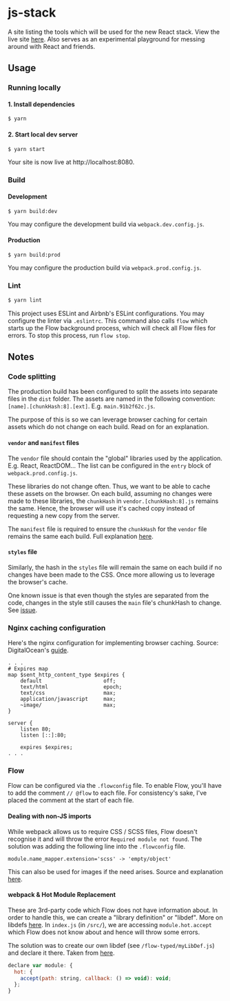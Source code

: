 # js-stack
A site listing the tools which will be used for the new React stack. View the live site [here](https://github.com/chesterhow/js-stack). Also serves as an experimental playground for messing around with React and friends.

## Usage
### Running locally
#### 1. Install dependencies
```sh
$ yarn
```

#### 2. Start local dev server
```sh
$ yarn start
```
Your site is now live at http://localhost:8080.

### Build
#### Development
```sh
$ yarn build:dev
```
You may configure the development build via `webpack.dev.config.js`.

#### Production
```sh
$ yarn build:prod
```
You may configure the production build via `webpack.prod.config.js`.

### Lint
```sh
$ yarn lint
```
This project uses ESLint and Airbnb's ESLint configurations. You may configure the linter via `.eslintrc`. This command also calls `flow` which starts up the Flow background process, which will check all Flow files for errors. To stop this process, run `flow stop`.

## Notes
### Code splitting
The production build has been configured to split the assets into separate files in the `dist` folder. The assets are named in the following convention: `[name].[chunkHash:8].[ext]`. E.g. `main.91b2f62c.js`.

The purpose of this is so we can leverage browser caching for certain assets which do not change on each build. Read on for an explanation.

#### `vendor` and `manifest` files
The `vendor` file should contain the "global" libraries used by the application. E.g. React, ReactDOM... The list can be configured in the `entry` block of `webpack.prod.config.js`.

These libraries do not change often. Thus, we want to be able to cache these assets on the browser. On each build, assuming no changes were made to these libraries, the `chunkHash` in `vendor.[chunkHash:8].js` remains the same. Hence, the browser will use it's cached copy instead of requesting a new copy from the server.

The `manifest` file is required to ensure the `chunkHash` for the `vendor` file remains the same each build. Full explanation [here](https://webpack.js.org/guides/code-splitting-libraries/#manifest-file).

#### `styles` file
Similarly, the hash in the `styles` file will remain the same on each build if no changes have been made to the CSS. Once more allowing us to leverage the browser's cache.

One known issue is that even though the styles are separated from the code, changes in the style still causes the `main` file's chunkHash to change. See [issue](https://github.com/webpack/webpack/issues/672).

### Nginx caching configuration
Here's the nginx configuration for implementing browser caching. Source: DigitalOcean's [guide](https://www.digitalocean.com/community/tutorials/how-to-implement-browser-caching-with-nginx-s-header-module-on-centos-7).

```nginx
. . .
# Expires map
map $sent_http_content_type $expires {
    default                    off;
    text/html                  epoch;
    text/css                   max;
    application/javascript     max;
    ~image/                    max;
}

server {
    listen 80;
    listen [::]:80;

    expires $expires;
. . .
```

### Flow
Flow can be configured via the `.flowconfig` file. To enable Flow, you'll have to add the comment `// @flow` to each file. For consistency's sake, I've placed the comment at the start of each file.

#### Dealing with non-JS imports
While webpack allows us to require CSS / SCSS files, Flow doesn't recognise it and will throw the error `Required module not found`. The solution was adding the following line into the `.flowconfig` file.

```
module.name_mapper.extension='scss' -> 'empty/object'
```

This can also be used for images if the need arises. Source and explanation [here](https://gist.github.com/lambdahands/d19e0da96285b749f0ef).

#### webpack & Hot Module Replacement
These are 3rd-party code which Flow does not have information about. In order to handle this, we can create a "library definition" or "libdef". More on libdefs [here](https://flow.org/en/docs/libdefs/). In `index.js` (in `/src/`), we are accessing `module.hot.accept` which Flow does not know about and hence will throw some errors.

The solution was to create our own libdef (see `/flow-typed/myLibDef.js`) and declare it there. Taken from [here](https://github.com/flowtype/flow-typed/issues/165).

```js
declare var module: {
  hot: {
    accept(path: string, callback: () => void): void;
  };
}
```
